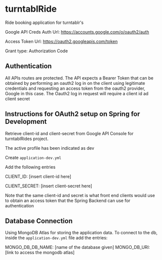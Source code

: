 # turntablRide
Ride booking application for turntablr's

Google API Creds
Auth Url: https://accounts.google.com/o/oauth2/auth

Access Token Url: https://oauth2.googleapis.com/token

Grant type: Authorization Code

## Authentication

All APIs routes are protected. The API expects a Bearer Token that can be obtained by performing
an oauth2 log in on the client using legitimate credentials and requesting an access token from
the oauth2 provider, Google in this case.
The Oauth2 log in request will require a client id ad client secret

## Instructions for OAuth2 setup on Spring for Development

Retrieve client-id and client-secret from Google API Console for turntablRides project.

The active profile has been indicated as dev

Create `application-dev.yml`

Add the following entries

CLIENT_ID: [insert client-id here]

CLIENT_SECRET: [insert client-secret here]

Note that the same client-id and secret is what front end clients would use to obtain an access token that the Spring Backend can use for authentication

## Database Connection

Using MongoDB Atlas for storing the application data.
To connect to the db, inside the `application-dev.yml` file add the entries:

MONGO_DB_DB_NAME: [name of the database given]
MONGO_DB_URI: [link to access the mongodb atlas]